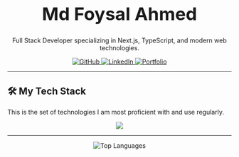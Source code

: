 <div align="center">
  <h1 style="font-size: 2.5rem; font-weight: bold;">Md Foysal Ahmed</h1>
  <p>Full Stack Developer specializing in Next.js, TypeScript, and modern web technologies.</p>
</div>

<p align="center">
  <a href="https://github.com/mdfoysalahmed613" target="_blank">
    <img src="https://img.shields.io/badge/GitHub-181717?style=for-the-badge&logo=github&logoColor=white" alt="GitHub">
  </a>
  <a href="https://linkedin.com/in/your-linkedin-profile" target="_blank">
    <img src="https://img.shields.io/badge/LinkedIn-0A66C2?style=for-the-badge&logo=linkedin&logoColor=white" alt="LinkedIn">
  </a>
  <a href="https://your-portfolio-website.com" target="_blank">
    <img src="https://img.shields.io/badge/Portfolio-FF5722?style=for-the-badge&logo=About.me&logoColor=white" alt="Portfolio">
  </a>
</p>

---

## 🛠️ My Tech Stack

This is the set of technologies I am most proficient with and use regularly.

<p align="center">
  <a href="https://skillicons.dev">
    <img src="https://skillicons.dev/icons?i=nextjs,ts,react,tailwind,nodejs,express,mongodb,mysql,postgres,supabase,ubuntu,linux" />
  </a>
</p>

---

<p align="center">
  <img src="https://github-readme-stats.vercel.app/api/top-langs/?username=mdfoysalahmed613&layout=compact&theme=transparent&hide_border=true&title_color=209cee&text_color=c9d1d9" alt="Top Languages" />
</p>
